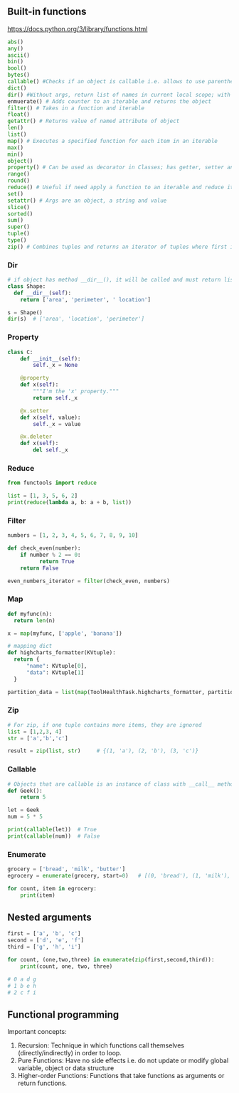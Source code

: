 ## Built-in functions

https://docs.python.org/3/library/functions.html

```py
abs()
any()
ascii()
bin()
bool()
bytes()
callable() #Checks if an object is callable i.e. allows to use parenthesis (); if object passed, appears to be callable but actual call to object may fail
dict()
dir() #Without args, return list of names in current local scope; with args, return list of valid attributes for object
enmuerate() # Adds counter to an iterable and returns the object
filter() # Takes in a function and iterable
float()
getattr() # Returns value of named attribute of object
len()
list()
map() # Executes a specified function for each item in an iterable
max()
min()
object()
property() # Can be used as decorator in Classes; has getter, setter and deleter methods
range()
round()
reduce() # Useful if need apply a function to an iterable and reduce it to a single cumulative value i.e. sum
set()
setattr() # Args are an object, a string and value
slice()
sorted()
sum()
super()
tuple()
type()
zip() # Combines tuples and returns an iterator of tuples where first item is paired with the other tuple
```

### Dir

```py
# if object has method __dir__(), it will be called and must return list of attributes
class Shape:
  def __dir__(self):
    return ['area', 'perimeter', ' location']

s = Shape()
dir(s)  # ['area', 'location', 'perimeter']
```

### Property

```py
class C:
    def __init__(self):
        self._x = None

    @property
    def x(self):
        """I'm the 'x' property."""
        return self._x

    @x.setter
    def x(self, value):
        self._x = value

    @x.deleter
    def x(self):
        del self._x
```

### Reduce

```py
from functools import reduce

list = [1, 3, 5, 6, 2]
print(reduce(lambda a, b: a + b, list))
```

### Filter

```py
numbers = [1, 2, 3, 4, 5, 6, 7, 8, 9, 10]

def check_even(number):
    if number % 2 == 0:
          return True
    return False

even_numbers_iterator = filter(check_even, numbers)
```

### Map

```py
def myfunc(n):
  return len(n)

x = map(myfunc, ['apple', 'banana'])
```

```py
# mapping dict
def highcharts_formatter(KVtuple):
  return {
      "name": KVtuple[0],
      "data": KVtuple[1]
  }

partition_data = list(map(ToolHealthTask.highcharts_formatter, partitions_hash.items()))
```

### Zip

```py
# For zip, if one tuple contains more items, they are ignored
list = [1,2,3, 4]
str = ['a','b','c']

result = zip(list, str)     # {(1, 'a'), (2, 'b'), (3, 'c')}
```

### Callable

```py
# Objects that are callable is an instance of class with __call__ method
def Geek():
    return 5

let = Geek
num = 5 * 5

print(callable(let))  # True
print(callable(num))  # False
```

### Enumerate

```python
grocery = ['bread', 'milk', 'butter']
egrocery = enumerate(grocery, start=0)   # [(0, 'bread'), (1, 'milk'), (2, 'butter')]

for count, item in egrocery:
    print(item)
```

## Nested arguments

```python
first = ['a', 'b', 'c']
second = ['d', 'e', 'f']
third = ['g', 'h', 'i']

for count, (one,two,three) in enumerate(zip(first,second,third)):
    print(count, one, two, three)

# 0 a d g
# 1 b e h
# 2 c f i
```

## Functional programming

Important concepts:

1. Recursion: Technique in which functions call themselves (directly/indirectly) in order to loop.
2. Pure Functions: Have no side effects i.e. do not update or modify global variable, object or data structure
3. Higher-order Functions: Functions that take functions as arguments or return functions.
